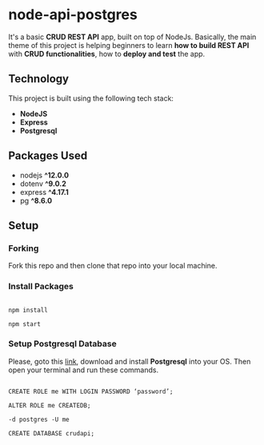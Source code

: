 # node-api-postgres

It's a basic **CRUD REST API** app, built on top of NodeJs. Basically, the main theme of this project is helping beginners to learn **how to build REST API** with **CRUD functionalities**, how to **deploy and test** the app.

## Technology

This project is built using the following tech stack:

* **NodeJS**
* **Express**
* **Postgresql**

## Packages Used

* nodejs **^12.0.0**
* dotenv **^9.0.2**
* express **^4.17.1**
* pg **^8.6.0**

## Setup

### Forking

Fork this repo and then clone that repo into your local machine.

### Install Packages

``` 

npm install

npm start
```

### Setup Postgresql Database

Please, goto this [link](https://www.postgresql.org/download/), download and install **Postgresql** into your OS. Then open your terminal and run these commands.

``` 

CREATE ROLE me WITH LOGIN PASSWORD ‘password’;

ALTER ROLE me CREATEDB;

-d postgres -U me

CREATE DATABASE crudapi;
```
